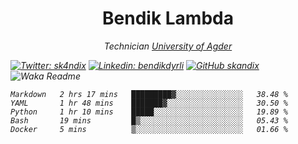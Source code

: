 <h1 align="center"> Bendik Lambda </h1>
<p align="center"><em>Technician <a href="http://www.uia.no">University of Agder</a></p>



[![Twitter: sk4ndix](https://img.shields.io/twitter/follow/sk4ndix?style=social)](https://twitter.com/sk4ndix)
[![Linkedin: bendikdyrli](https://img.shields.io/badge/-bendikdyrli-blue?style=flat-square&logo=Linkedin&logoColor=white&link=https://www.linkedin.com/in/bendikdyrli/)](https://www.linkedin.com/in/bendikdyrli/)
[![GitHub skandix](https://img.shields.io/github/followers/skandix?label=follow&style=social)](https://github.com/skandix)
![Waka Readme](https://github.com/skandix/skandix/workflows/Waka%20Readme/badge.svg)


<!--START_SECTION:waka-->
```text
Markdown   2 hrs 17 mins   █████████▓░░░░░░░░░░░░░░░   38.48 % 
YAML       1 hr 48 mins    ███████▓░░░░░░░░░░░░░░░░░   30.50 % 
Python     1 hr 10 mins    █████░░░░░░░░░░░░░░░░░░░░   19.89 % 
Bash       19 mins         █▒░░░░░░░░░░░░░░░░░░░░░░░   05.43 % 
Docker     5 mins          ▒░░░░░░░░░░░░░░░░░░░░░░░░   01.66 % 
```
<!--END_SECTION:waka-->
